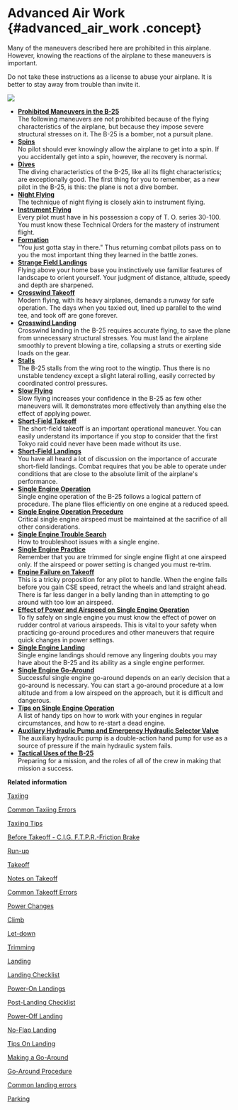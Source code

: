 # Advanced Air Work {#advanced_air_work .concept}

Many of the maneuvers described here are prohibited in this airplane. However, knowing the reactions of the airplane to these maneuvers is important.

Do not take these instructions as a license to abuse your airplane. It is better to stay away from trouble than invite it.

![](../images/adv_air_work.png)

-   **[Prohibited Maneuvers in the B-25](../topics/prohibited_maneuvers_in_the_b_25.md)**  
The following maneuvers are not prohibited because of the flying characteristics of the airplane, but because they impose severe structural stresses on it. The B-25 is a bomber, not a pursuit plane.
-   **[Spins](../topics/spins.md)**  
No pilot should ever knowingly allow the airplane to get into a spin. If you accidentally get into a spin, however, the recovery is normal.
-   **[Dives](../topics/dives.md)**  
The diving characteristics of the B-25, like all its flight characteristics; are exceptionally good. The first thing for you to remember, as a new pilot in the B-25, is this: the plane is not a dive bomber.
-   **[Night Flying](../topics/night_flying.md)**  
The technique of night flying is closely akin to instrument flying.
-   **[Instrument Flying](../topics/instrument_flying.md)**  
Every pilot must have in his possession a copy of T. O. series 30-100. You must know these Technical Orders for the mastery of instrument flight.
-   **[Formation](../topics/formation.md)**  
"You just gotta stay in there." Thus returning combat pilots pass on to you the most important thing they learned in the battle zones.
-   **[Strange Field Landings](../topics/strange_field_landings.md)**  
Flying above your home base you instinctively use familiar features of landscape to orient yourself. Your judgment of distance, altitude, speedy and depth are sharpened.
-   **[Crosswind Takeoff](../topics/crosswind_takeoff.md)**  
Modern flying, with its heavy airplanes, demands a runway for safe operation. The days when you taxied out, lined up parallel to the wind tee, and took off are gone forever.
-   **[Crosswind Landing](../topics/crosswind_landing.md)**  
Crosswind landing in the B-25 requires accurate flying, to save the plane from unnecessary structural stresses. You must land the airplane smoothly to prevent blowing a tire, collapsing a struts or exerting side loads on the gear.
-   **[Stalls](../topics/stalls.md)**  
The B-25 stalls from the wing root to the wingtip. Thus there is no unstable tendency except a slight lateral rolling, easily corrected by coordinated control pressures.
-   **[Slow Flying](../topics/slow_flying.md)**  
Slow flying increases your confidence in the B-25 as few other maneuvers will. It demonstrates more effectively than anything else the effect of applying power.
-   **[Short-Field Takeoff](../topics/short_field_takeoff.md)**  
The short-field takeoff is an important operational maneuver. You can easily understand its importance if you stop to consider that the first Tokyo raid could never have been made without its use.
-   **[Short-Field Landings](../topics/short_field_landings.md)**  
You have all heard a lot of discussion on the importance of accurate short-field landings. Combat requires that you be able to operate under conditions that are close to the absolute limit of the airplane's performance.
-   **[Single Engine Operation](../topics/single_engine_operation.md)**  
Single engine operation of the B-25 follows a logical pattern of procedure. The plane flies efficiently on one engine at a reduced speed.
-   **[Single Engine Operation Procedure](../topics/single_engine_operation_procedure.md)**  
Critical single engine airspeed must be maintained at the sacrifice of all other considerations.
-   **[Single Engine Trouble Search](../topics/single_engine_trouble_search.md)**  
How to troubleshoot issues with a single engine.
-   **[Single Engine Practice](../topics/single_engine_practice.md)**  
Remember that you are trimmed for single engine flight at one airspeed only. If the airspeed or power setting is changed you must re-trim.
-   **[Engine Failure on Takeoff](../topics/engine_failure_on_takeoff.md)**  
This is a tricky proposition for any pilot to handle. When the engine fails before you gain CSE speed, retract the wheels and land straight ahead. There is far less danger in a belly landing than in attempting to go around with too low an airspeed.
-   **[Effect of Power and Airspeed on Single Engine Operation](../topics/effect_of_power_and_airspeed_on_single_engine_operation.md)**  
To fly safely on single engine you must know the effect of power on rudder control at various airspeeds. This is vital to your safety when practicing go-around procedures and other maneuvers that require quick changes in power settings.
-   **[Single Engine Landing](../topics/single_engine_landing.md)**  
Single engine landings should remove any lingering doubts you may have about the B-25 and its ability as a single engine performer.
-   **[Single Engine Go-Around](../topics/single_engine_go_around.md)**  
Successful single engine go-around depends on an early decision that a go-around is necessary. You can start a go-around procedure at a low altitude and from a low airspeed on the approach, but it is difficult and dangerous.
-   **[Tips on Single Engine Operation](../topics/tips_on_single_engine_operation.md)**  
A list of handy tips on how to work with your engines in regular circumstances, and how to re-start a dead engine.
-   **[Auxiliary Hydraulic Pump and Emergency Hydraulic Selector Valve](../topics/auxiliary_hydraulic_pump_and_emergency_hydraulic_selector_valve.md)**  
The auxiliary hydraulic pump is a double-action hand pump for use as a source of pressure if the main hydraulic system fails.
-   **[Tactical Uses of the B-25](../topics/tactical_uses_of_the_b_25.md)**  
Preparing for a mission, and the roles of all of the crew in making that mission a success.

**Related information**  


[Taxiing](../topics/taxiing.md)

[Common Taxiing Errors](../topics/common_taxiing_errors.md)

[Taxiing Tips](../topics/taxiing_tips.md)

[Before Takeoff - C.I.G. F.T.P.R.-Friction Brake](../topics/before_takeoff_c.i.g.f.t.p.r._friction_brake.md)

[Run-up](../topics/run_up.md)

[Takeoff](../topics/takeoff.md)

[Notes on Takeoff](../topics/notes_on_takeoff.md)

[Common Takeoff Errors](../topics/common_takeoff_errors.md)

[Power Changes](../topics/power_changes.md)

[Climb](../topics/climb.md)

[Let-down](../topics/let_down.md)

[Trimming](../topics/trimming.md)

[Landing](../topics/landing.md)

[Landing Checklist](../topics/landing_checklist.md)

[Power-On Landings](../topics/power_on_landings.md)

[Post-Landing Checklist](../topics/post_landing_checklist.md)

[Power-Off Landing](../topics/power_off_landing.md)

[No-Flap Landing](../topics/no_flap_landing.md)

[Tips On Landing](../topics/tips_on_landing.md)

[Making a Go-Around](../topics/making_a_go_around.md)

[Go-Around Procedure](../topics/go_around_procedure.md)

[Common landing errors](../topics/common_landing_errors.md)

[Parking](../topics/parking.md)

